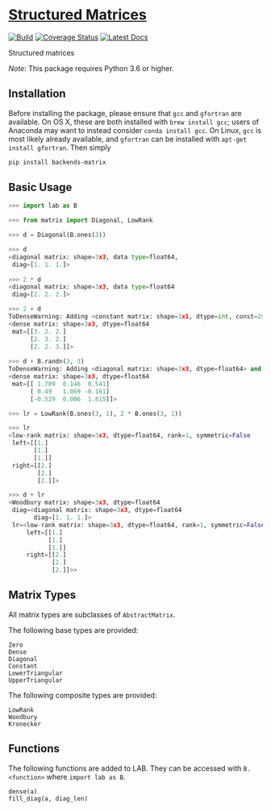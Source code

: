 # [Structured Matrices](http://github.com/wesselb/matrix)

[![Build](https://travis-ci.org/wesselb/matrix.svg?branch=master)](https://travis-ci.org/wesselb/matrix)
[![Coverage Status](https://coveralls.io/repos/github/wesselb/matrix/badge.svg?branch=master&service=github)](https://coveralls.io/github/wesselb/matrix?branch=master)
[![Latest Docs](https://img.shields.io/badge/docs-latest-blue.svg)](https://wesselb.github.io/matrix)

Structured matrices

*Note:* This package requires Python 3.6 or higher.

## Installation

Before installing the package, please ensure that `gcc` and `gfortran` are 
available.
On OS X, these are both installed with `brew install gcc`;
users of Anaconda may want to instead consider `conda install gcc`.
On Linux, `gcc` is most likely already available, and `gfortran` can be
installed with `apt-get install gfortran`.
Then simply

```bash
pip install backends-matrix
```

## Basic Usage
```python
>>> import lab as B

>>> from matrix import Diagonal, LowRank

>>> d = Diagonal(B.ones(3))

>>> d
<diagonal matrix: shape=3x3, data type=float64,
 diag=[1. 1. 1.]>
  
>>> 2 * d
<diagonal matrix: shape=3x3, data type=float64
 diag=[2. 2. 2.]>

>>> 2 + d
ToDenseWarning: Adding <constant matrix: shape=1x1, dtype=int, const=2> and <diagonal matrix: shape=3x3, dtype=float64>: converting to dense.
<dense matrix: shape=3x3, dtype=float64
 mat=[[3. 2. 2.]
      [2. 3. 2.]
      [2. 2. 3.]]>
  
>>> d + B.randn(3, 3)
ToDenseWarning: Adding <diagonal matrix: shape=3x3, dtype=float64> and <dense matrix: shape=3x3, dtype=float64>: converting to dense.
<dense matrix: shape=3x3, dtype=float64
 mat=[[ 1.709  0.146  0.541]
      [ 0.49   1.069 -0.161]
      [-0.529  0.006  1.815]]>

>>> lr = LowRank(B.ones(3, 1), 2 * B.ones(3, 1))

>>> lr
<low-rank matrix: shape=3x3, dtype=float64, rank=1, symmetric=False
 left=[[1.]
       [1.]
       [1.]]
 right=[[2.]
        [2.]
        [2.]]>

>>> d + lr
<Woodbury matrix: shape=3x3, dtype=float64
 diag=<diagonal matrix: shape=3x3, dtype=float64
       diag=[1. 1. 1.]>
 lr=<low-rank matrix: shape=3x3, dtype=float64, rank=1, symmetric=False
     left=[[1.]
           [1.]
           [1.]]
     right=[[2.]
            [2.]
            [2.]]>>
```

## Matrix Types

All matrix types are subclasses of `AbstractMatrix`.

The following base types are provided:

```
Zero
Dense
Diagonal
Constant
LowerTriangular
UpperTriangular
```

The following composite types are provided:
```
LowRank
Woodbury
Kronecker
```


## Functions

The following functions are added to LAB.
They can be accessed with `B.<function>` where `import lab as B`.

```
dense(a)
fill_diag(a, diag_len)
```
